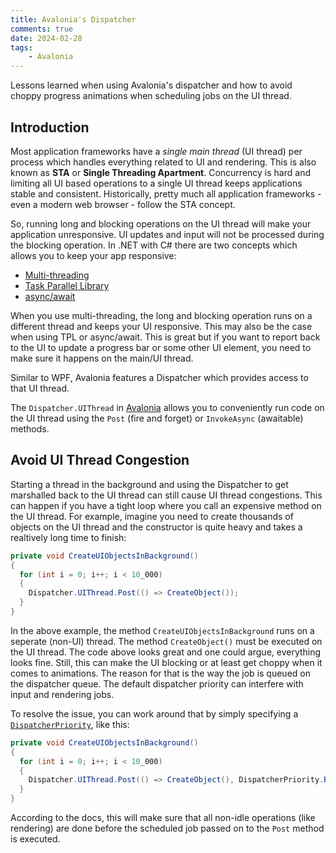 ```yaml
---
title: Avalonia's Dispatcher
comments: true
date: 2024-02-28
tags: 
    - Avalonia
---
```


Lessons learned when using Avalonia's dispatcher and how to avoid choppy progress animations when scheduling jobs on the UI thread.

<!--more-->

## Introduction

Most application frameworks have a *single main thread* (UI thread) per process which handles everything related to UI and rendering. This is also known as **STA** or **Single Threading Apartment**. Concurrency is hard and limiting all UI based operations to a single UI thread keeps applications stable and consistent. Historically, pretty much all application frameworks - even a modern web browser - follow the STA concept.

So, running long and blocking operations on the UI thread will make your application unresponsive. UI updates and input will not be processed during the blocking operation. In .NET with C# there are two concepts which allows you to keep your app responsive:

* [Multi-threading](https://learn.microsoft.com/en-us/dotnet/api/system.threading.thread?view=net-8.0)
* [Task Parallel Library](https://learn.microsoft.com/en-us/dotnet/standard/parallel-programming/task-parallel-library-tpl)
* [async/await](https://learn.microsoft.com/en-us/dotnet/csharp/asynchronous-programming/)

When you use multi-threading, the long and blocking operation runs on a different thread and keeps your UI responsive. This may also be the case when using TPL or async/await. This is great but if you want to report back to the UI to update a progress bar or some other UI element, you need to make sure it happens on the main/UI thread.

Similar to WPF, Avalonia features a Dispatcher which provides access to that UI thread. 

The `Dispatcher.UIThread` in [Avalonia](https://docs.avaloniaui.net/docs/guides/development-guides/accessing-the-ui-thread) allows you to conveniently run code on the UI thread using the `Post` (fire and forget) or `InvokeAsync` (awaitable) methods.

## Avoid UI Thread Congestion

Starting a thread in the background and using the Dispatcher to get marshalled back to the UI thread can still cause UI thread congestions. This can happen if you have a tight loop where you call an expensive method on the UI thread. For example, imagine you need to create thousands of objects on the UI thread and the constructor is quite heavy and takes a realtively long time to finish:

```csharp
private void CreateUIObjectsInBackground()
{
  for (int i = 0; i++; i < 10_000)
  {
    Dispatcher.UIThread.Post(() => CreateObject());
  }
}
```

In the above example, the method `CreateUIObjectsInBackground` runs on a seperate (non-UI) thread. The method `CreateObject()` must be executed on the UI thread. The code above looks great and one could argue, everything looks fine. Still, this can make the UI blocking or at least get choppy when it comes to animations. The reason for that is the way the job is queued on the dispatcher queue. The default dispatcher priority can interfere with input and rendering jobs.

To resolve the issue, you can work around that by simply specifying a [`DispatcherPriority`](https://reference.avaloniaui.net/api/Avalonia.Threading/DispatcherPriority/), like this:

```csharp
private void CreateUIObjectsInBackground()
{
  for (int i = 0; i++; i < 10_000)
  {
    Dispatcher.UIThread.Post(() => CreateObject(), DispatcherPriority.Background);
  }
}
```

According to the docs, this will make sure that all non-idle operations (like rendering) are done before the scheduled job passed on to the `Post` method is executed.

